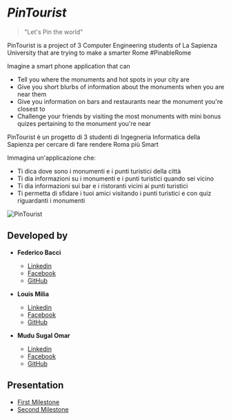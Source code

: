 # *PinTourist*

> "Let's Pin the world"


PinTourist is a project of 3 Computer Engineering students of La Sapienza University that are trying to make a smarter Rome #PinableRome

Imagine a smart phone application that can
- Tell you where the monuments and hot spots in your city are 
- Give you short blurbs of information about the monuments when you are near them
- Give you information on bars and restaurants near the monument you're closest to
- Challenge your friends by visiting the most monuments with mini bonus quizes pertaining to the monument you're near


PinTourist è un progetto di 3 studenti di Ingegneria Informatica della Sapienza per cercare di fare rendere Roma più Smart

Immagina un'applicazione che:
- Ti dica dove sono i monumenti e i punti turistici della città
- Ti dia informazioni su i monumenti e i punti turistici quando sei vicino
- Ti dia informazioni sui bar e i ristoranti vicini ai punti turistici
- Ti permetta di sfidare i tuoi amici visitando i punti turistici e con quiz riguardanti i monumenti





    

![PinTourist](https://lh4.googleusercontent.com/F7IERYtES8_GSt-P-svrCm86rWHyUXrVjgst7F3vGk9ANkp1TmXoUXTXFqO-z9Z4XScX0vIxlgnFzuM=w1358-h617-rw)



## Developed by
* **Federico Bacci**
  - [Linkedin](https://www.linkedin.com/in/federico-bacci/)
  - [Facebook](https://www.facebook.com/fedebyes)
  - [GitHub](https://www.github.com/fedebyes)

* **Louis Milia**
  - [Linkedin]()
  - [Facebook]()
  - [GitHub]()


* **Mudu Sugal Omar**
  - [Linkedin]()
  - [Facebook]()
  - [GitHub]()



## Presentation

* [First Milestone](http://www.slideshare.net/FedericoBacci/pin-tourist-0-74245888)
* [Second Milestone](http://www.slideshare.net/FedericoBacci/pin-tourist-1-74245895)

